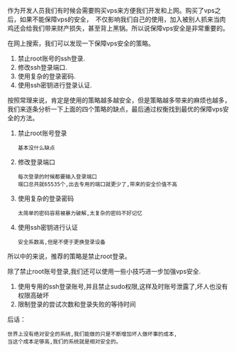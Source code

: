 作为开发人员我们有时候会需要购买vps来方便我们开发和上网。购买了vps之后，如果不能保障vps的安全，　不仅影响我们自己的使用，加入被别人抓来当肉鸡还会给我们带来财产损失，甚至背上黑锅。所以说保障vps安全是非常重要的。

在网上搜索，我们可以发现一下保障vps安全的策略。
1. 禁止root账号的ssh登录.
2. 修改ssh登录端口.
3. 使用复杂的登录密码.
4. 使用ssh密钥进行登录认证.

按照常理来说，肯定是使用的策略越多越安全，但是策略越多带来的麻烦也越多，我们来逐条分析一下上面的四个策略的缺点，最后通过权衡找到最优的保障vps安全的方法。
1. 禁止root账号登录
    ```
    基本没什么缺点
    ```
2. 修改登录端口
    ```
    每次登录的时候都要输入登录端口
    端口总共就65535个,出去专用的端口就更少了,带来的安全价值不高
    ```
3. 使用复杂的登录密码
    ```
    太简单的密码容易被暴力破解,太复杂的密码不好记忆
    ```
4. 使用ssh密钥进行认证
    ```
    安全系数高,但是不便于更换登录设备
    ```

所以中的来说，推荐的策略是禁止root登录。  

除了禁止root账号登录,我们还可以使用一些小技巧进一步加强vps安全.
1. 使用专用的ssh登录账号,并且禁止sudo权限,这样及时账号泄露了,坏人也没有权限高破坏
2. 限制登录的尝试次数和登录失败的等待时间

后话：
```
世界上没有绝对安全的系统,我们能做的只是不断增加坏人做坏事的成本,
当这个成本足够高,我们的系统就是相对安全的。
```